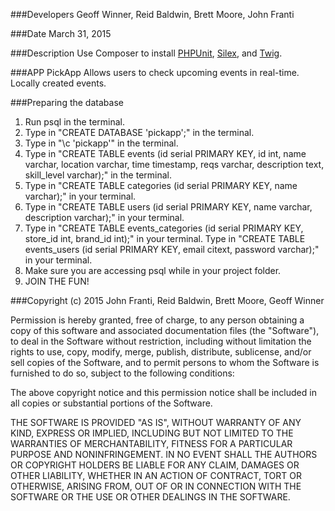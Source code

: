 
###Developers
Geoff Winner, Reid Baldwin, Brett Moore, John Franti

###Date
March 31, 2015<br />

###Description
Use Composer to install [PHPUnit](https://phpunit.de/), [Silex](http://silex.sensiolabs.org/), and [Twig](http://twig.sensiolabs.org/).

###APP
PickApp
Allows users to check upcoming events in real-time. Locally created events.

###Preparing the database
1. Run psql in the terminal.
2. Type in "CREATE DATABASE 'pickapp';" in the terminal.
3. Type in "\c 'pickapp'" in the terminal.
4. Type in "CREATE TABLE events (id serial PRIMARY KEY, id int, name varchar, location varchar, time timestamp, reqs varchar, description text, skill_level varchar);" in the terminal.
5. Type in "CREATE TABLE categories (id serial PRIMARY KEY, name varchar);" in your terminal.
5. Type in "CREATE TABLE users (id serial PRIMARY KEY, name varchar, description varchar);" in your terminal.
6. Type in "CREATE TABLE events_categories (id serial PRIMARY KEY, store_id int, brand_id int);" in your terminal.
Type in "CREATE TABLE events_users (id serial PRIMARY KEY, email citext, password varchar);" in your terminal.
6. Make sure you are accessing psql while in your project folder.
7. JOIN THE FUN!


###Copyright (c) 2015 John Franti, Reid Baldwin, Brett Moore, Geoff Winner

Permission is hereby granted, free of charge, to any person obtaining a copy
of this software and associated documentation files (the "Software"), to deal
in the Software without restriction, including without limitation the rights
to use, copy, modify, merge, publish, distribute, sublicense, and/or sell
copies of the Software, and to permit persons to whom the Software is
furnished to do so, subject to the following conditions:

The above copyright notice and this permission notice shall be included in
all copies or substantial portions of the Software.

THE SOFTWARE IS PROVIDED "AS IS", WITHOUT WARRANTY OF ANY KIND, EXPRESS OR
IMPLIED, INCLUDING BUT NOT LIMITED TO THE WARRANTIES OF MERCHANTABILITY,
FITNESS FOR A PARTICULAR PURPOSE AND NONINFRINGEMENT. IN NO EVENT SHALL THE
AUTHORS OR COPYRIGHT HOLDERS BE LIABLE FOR ANY CLAIM, DAMAGES OR OTHER
LIABILITY, WHETHER IN AN ACTION OF CONTRACT, TORT OR OTHERWISE, ARISING FROM,
OUT OF OR IN CONNECTION WITH THE SOFTWARE OR THE USE OR OTHER DEALINGS IN
THE SOFTWARE.
